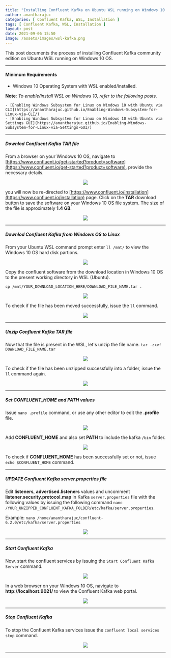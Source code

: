 ```yaml
---
title: "Installing Confluent Kafka on Ubuntu WSL running on Windows 10 OS"
author: anantharajuc
categories: [ Confluent Kafka, WSL, Installation ]
tags: [ Confluent Kafka, WSL, Installation ]
layout: post
date: 2021-09-06 15:50
image: /assets/images/wsl-kafka.png
---
```


This post documents the process of installing Confluent Kafka community edition on Ubuntu WSL running on Windows 10 OS.

---

#### Minimum Requirements

- Windows 10 Operating System with WSL enabled/installed.

**Note**: *To enable/install WSL on Windows 10, refer to the following posts.*

	- [Enabling Windows Subsystem for Linux on Windows 10 with Ubuntu via CLI](https://anantharajuc.github.io/Enabling-Windows-Subsystem-for-Linux-via-CLI/)  
	- [Enabling Windows Subsystem for Linux on Windows 10 with Ubuntu via Settings GUI](https://anantharajuc.github.io/Enabling-Windows-Subsystem-for-Linux-via-Settings-GUI/)  

---

##### Downlod Confluent Kafka TAR file  

From a browser on your Windows 10 OS, navigate to [https://www.confluent.io/get-started?product=software](https://www.confluent.io/get-started?product=software), provide the necessary details.  

<div style="text-align:center"><img src="{{ site.baseurl }}/assets/images/kafka-on-wsl/15.PNG" /></div>    

you will now be re-directed to [https://www.confluent.io/installation](https://www.confluent.io/installation) page. Click on the **TAR** download button to save the software on your Windows 10 OS file system. The size of the file is approximately **1.4 GB**.  

<div style="text-align:center"><img src="{{ site.baseurl }}/assets/images/kafka-on-wsl/16.PNG" /></div>    

---

##### Downlod Confluent Kafka from Windows OS to Linux  

From your Ubuntu WSL command prompt enter `ll /mnt/` to view the Windows 10 OS hard disk partions.

<div style="text-align:center"><img src="{{ site.baseurl }}/assets/images/kafka-on-wsl/17.PNG" /></div>    

Copy the confluent software from the download location in Windows 10 OS to the present working directory in WSL (Ubuntu).

`cp /mnt/YOUR_DOWNLOAD_LOCATION_HERE/DOWNLOAD_FILE_NAME.tar .`

<div style="text-align:center"><img src="{{ site.baseurl }}/assets/images/kafka-on-wsl/18.PNG" /></div>    

To check if the file has been moved successfully, issue the `ll` command.

<div style="text-align:center"><img src="{{ site.baseurl }}/assets/images/kafka-on-wsl/19.PNG" /></div>    

---

##### Unzip Confluent Kafka TAR file  

Now that the file is present in the WSL, let's unzip the file name. `tar -zxvf DOWNLOAD_FILE_NAME.tar`

<div style="text-align:center"><img src="{{ site.baseurl }}/assets/images/kafka-on-wsl/20.PNG" /></div>    

To check if the file has been unzipped successfully into a folder, issue the `ll` command again.

<div style="text-align:center"><img src="{{ site.baseurl }}/assets/images/kafka-on-wsl/21.PNG" /></div>    

---

##### Set CONFLUENT_HOME and PATH values  

Issue `nano .profile` command, or use any other editor to edit the **.profile** file.  

<div style="text-align:center"><img src="{{ site.baseurl }}/assets/images/kafka-on-wsl/22.PNG" /></div>    

Add **CONFLUENT_HOME** and also set **PATH** to include the kafka `/bin` folder. 

<div style="text-align:center"><img src="{{ site.baseurl }}/assets/images/kafka-on-wsl/23.PNG" /></div>    

To check if **CONFLUENT_HOME** has been successfully set or not, issue `echo $CONFLUENT_HOME` command.

---

##### UPDATE Confluent Kafka server.properties file  

Edit **listeners**, **advertised.listeners** values and uncomment **listener.security.protocol.map** in Kafka `server.properties` file with the following values by issuing the following command `nano /YOUR_UNZIPPED_CONFLUENT_KAFKA_FOLDER/etc/kafka/server.properties`.

Example: `nano /home/anantharajuc/confluent-6.2.0/etc/kafka/server.properties`

<div style="text-align:center"><img src="{{ site.baseurl }}/assets/images/kafka-on-wsl/23.PNG" /></div>  

---

##### Start Confluent Kafka  

Now, start the confluent services by issuing the `Start Confluent Kafka Server` command.  

<div style="text-align:center"><img src="{{ site.baseurl }}/assets/images/kafka-on-wsl/26.PNG" /></div>    

In a web browser on your Windows 10 OS, navigate to **http://localhost:9021/** to view the Confluent Kafka web portal.

<div style="text-align:center"><img src="{{ site.baseurl }}/assets/images/kafka-on-wsl/27.PNG" /></div>    

---

##### Stop Confluent Kafka  

To stop the Confluent Kafka services issue the `confluent local services stop` command.  

<div style="text-align:center"><img src="{{ site.baseurl }}/assets/images/kafka-on-wsl/28.PNG" /></div>    

---
